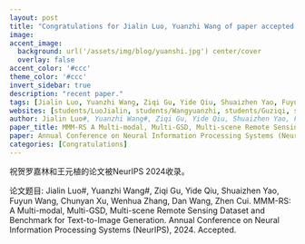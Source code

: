 ```yaml
---
layout: post
title: "Congratulations for Jialin Luo, Yuanzhi Wang of paper accepted by NeurIPS 2024!"
image:
accent_image:
  background: url('/assets/img/blog/yuanshi.jpg') center/cover
  overlay: false
accent_color: '#ccc'
theme_color: '#ccc'
invert_sidebar: true
description: "recent paper."
tags: [Jialin Luo, Yuanzhi Wang, Ziqi Gu, Yide Qiu, Shuaizhen Yao, Fuyun Wang, Chunyan Xu, Wenhua Zhang, Dan Wang, Zhen Cui]
websites: [students/LuoJialin, students/Wangyuanzhi, students/Guziqi, students/Qiuyide, students/Qiuyide, students/Yaoshuaizhen, teachers/XuChunyan, teachers/CuiZhen]
author: Jialin Luo#, Yuanzhi Wang#, Ziqi Gu, Yide Qiu, Shuaizhen Yao, Fuyun Wang, Chunyan Xu, Wenhua Zhang, Dan Wang, Zhen Cui.
paper_title: MMM-RS A Multi-modal, Multi-GSD, Multi-scene Remote Sensing Dataset and Benchmark for Text-to-Image Generation.
paper: Annual Conference on Neural Information Processing Systems (NeurIPS), 2024.
categories: [Congratulations]
---
```

祝贺罗嘉林和王元植的论文被NeurIPS 2024收录。

论文题目: Jialin Luo#, Yuanzhi Wang#, Ziqi Gu, Yide Qiu, Shuaizhen Yao, Fuyun Wang, Chunyan Xu, Wenhua Zhang, Dan Wang, Zhen Cui. MMM-RS: A Multi-modal, Multi-GSD, Multi-scene Remote Sensing Dataset and Benchmark for Text-to-Image Generation.  Annual Conference on Neural Information Processing Systems (NeurIPS), 2024. Accepted.
